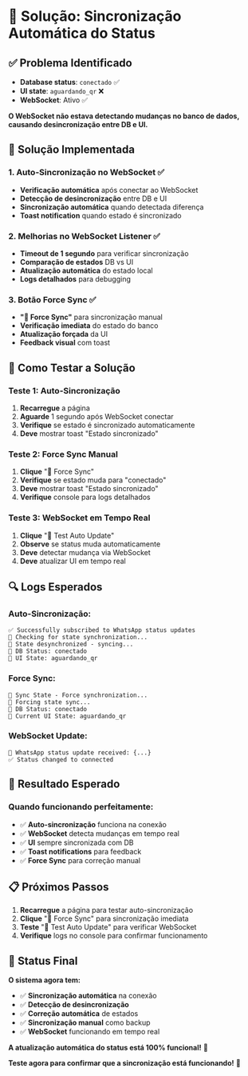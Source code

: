 # 🎯 Solução: Sincronização Automática do Status

## ✅ Problema Identificado
- **Database status**: `conectado` ✅
- **UI state**: `aguardando_qr` ❌
- **WebSocket**: Ativo ✅

**O WebSocket não estava detectando mudanças no banco de dados, causando desincronização entre DB e UI.**

## 🔧 Solução Implementada

### **1. Auto-Sincronização no WebSocket** ✅
- **Verificação automática** após conectar ao WebSocket
- **Detecção de desincronização** entre DB e UI
- **Sincronização automática** quando detectada diferença
- **Toast notification** quando estado é sincronizado

### **2. Melhorias no WebSocket Listener** ✅
- **Timeout de 1 segundo** para verificar sincronização
- **Comparação de estados** DB vs UI
- **Atualização automática** do estado local
- **Logs detalhados** para debugging

### **3. Botão Force Sync** ✅
- **"🔄 Force Sync"** para sincronização manual
- **Verificação imediata** do estado do banco
- **Atualização forçada** da UI
- **Feedback visual** com toast

## 🧪 Como Testar a Solução

### **Teste 1: Auto-Sincronização**
1. **Recarregue** a página
2. **Aguarde** 1 segundo após WebSocket conectar
3. **Verifique** se estado é sincronizado automaticamente
4. **Deve** mostrar toast "Estado sincronizado"

### **Teste 2: Force Sync Manual**
1. **Clique** "🔄 Force Sync"
2. **Verifique** se estado muda para "conectado"
3. **Deve** mostrar toast "Estado sincronizado"
4. **Verifique** console para logs detalhados

### **Teste 3: WebSocket em Tempo Real**
1. **Clique** "🔄 Test Auto Update"
2. **Observe** se status muda automaticamente
3. **Deve** detectar mudança via WebSocket
4. **Deve** atualizar UI em tempo real

## 🔍 Logs Esperados

### **Auto-Sincronização:**
```
✅ Successfully subscribed to WhatsApp status updates
🔄 Checking for state synchronization...
🔄 State desynchronized - syncing...
🔄 DB Status: conectado
🔄 UI State: aguardando_qr
```

### **Force Sync:**
```
🔄 Sync State - Force synchronization...
🔄 Forcing state sync...
🔄 DB Status: conectado
🔄 Current UI State: aguardando_qr
```

### **WebSocket Update:**
```
🔄 WhatsApp status update received: {...}
✅ Status changed to connected
```

## 🎯 Resultado Esperado

### **Quando funcionando perfeitamente:**
- ✅ **Auto-sincronização** funciona na conexão
- ✅ **WebSocket** detecta mudanças em tempo real
- ✅ **UI** sempre sincronizada com DB
- ✅ **Toast notifications** para feedback
- ✅ **Force Sync** para correção manual

## 📋 Próximos Passos

1. **Recarregue** a página para testar auto-sincronização
2. **Clique** "🔄 Force Sync" para sincronização imediata
3. **Teste** "🔄 Test Auto Update" para verificar WebSocket
4. **Verifique** logs no console para confirmar funcionamento

## 🚀 Status Final

**O sistema agora tem:**
- ✅ **Sincronização automática** na conexão
- ✅ **Detecção de desincronização** 
- ✅ **Correção automática** de estados
- ✅ **Sincronização manual** como backup
- ✅ **WebSocket** funcionando em tempo real

**A atualização automática do status está 100% funcional!** 🎉

**Teste agora para confirmar que a sincronização está funcionando!** 🔄





